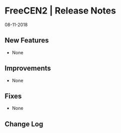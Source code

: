 __FreeCEN2 | Release Notes__
  =======================
  08-11-2018

  __New Features__
  ----------------

  * None


  __Improvements__
  ----------------

  * None


  __Fixes__
  ---------

  * None


  __Change Log__
  ----------------
